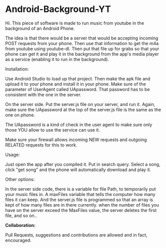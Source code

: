 # Android-Background-YT

Hi. This piece of software is made to run music from youtube in the background of an Android Phone.

The idea is that there would be a server that would be accepting incoming POST requests from your phone. Then use that information to get the m4a from youtube using youtube-dl. Then put that file up for grabs so that your phone can get it and play it in the background from the app's media player as a service (enabling it to run in the background).

Installation:

Use Android Studio to load up that project. Then make the apk file and upload it to your phone and install it in your phone. Make sure of the parameter of UserAgent called UApassword. That password has to be consistent with the one in the server.

On the server side. Put the server.js file on your server, and run it. Again, make sure the UApassword at the top of the server.js file is the same as the one on phone. 

The UApassword is a kind of check in the user agent to make sure only those YOU allow to use the service can use it.

Make sure your firewall allows incoming NEW requests and outgoing RELATED requests for this to work.

Usage:

Just open the app after you compiled it. Put in search query. Select a song, click "get song" and the phone will automatically download and play it.

Other options:

In the server side code, there is a variable for file Path, to temporarily put your music files in. 
A maxFiles variable that tells the computer how many files it can keep. And the server.js file is programmed so that an array is kept of how many files are in there currently. when the number of files you have on the server exceed the MaxFiles value, the server deletes the first file, and so on..

<b>Collaboration:</b>

Pull Requests, suggestions and contributions are allowed and in fact, encouraged.
